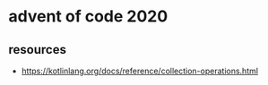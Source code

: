 # advent of code 2020


## resources

- https://kotlinlang.org/docs/reference/collection-operations.html

